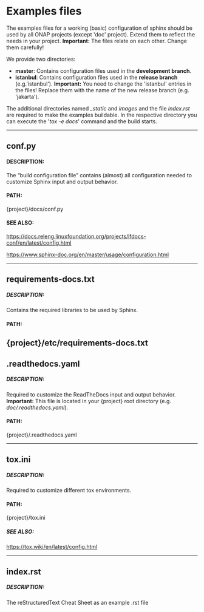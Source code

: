 # Examples files

The examples files for a working (basic) configuration of sphinx should be used
by all ONAP projects (except 'doc' project). Extend them to reflect the needs
in your project. **Important:** The files relate on each other. Change them carefully!

We provide two directories:
- **master**: Contains configuration files used in the **development branch**.
- **istanbul**: Contains configuration files used in the **release branch**
   (e.g.'istanbul'). **Important:** You need to change the 'istanbul' entries
   in the files! Replace them with the name of the new release branch (e.g. 'jakarta').

The additional directories named *_static* and *images* and the file
*index.rst* are required to make the examples buildable. In the respective
directory you can execute the '*tox -e docs*' command and the build starts.

---
## conf.py
#### DESCRIPTION:
The “build configuration file” contains (almost) all configuration needed to
customize Sphinx input and output behavior.
#### PATH:
{project}/docs/conf.py
#### SEE ALSO:

https://docs.releng.linuxfoundation.org/projects/lfdocs-conf/en/latest/config.html

https://www.sphinx-doc.org/en/master/usage/configuration.html

---
## requirements-docs.txt
##### DESCRIPTION:
Contains the required libraries to be used by Sphinx.
#### PATH:
{project}/etc/requirements-docs.txt
---
## .readthedocs.yaml
##### DESCRIPTION:
Required to customize the ReadTheDocs input and output behavior. **Important:** This file is located in your {project} root directory (e.g. *doc/.readthedocs.yaml*).
#### PATH:
{project}/.readthedocs.yaml

---
## tox.ini
##### DESCRIPTION:
Required to customize different tox environments.
#### PATH:
{project}/tox.ini
##### SEE ALSO:
https://tox.wiki/en/latest/config.html

---
## index.rst
##### DESCRIPTION:
The reStructuredText Cheat Sheet as an example .rst file
